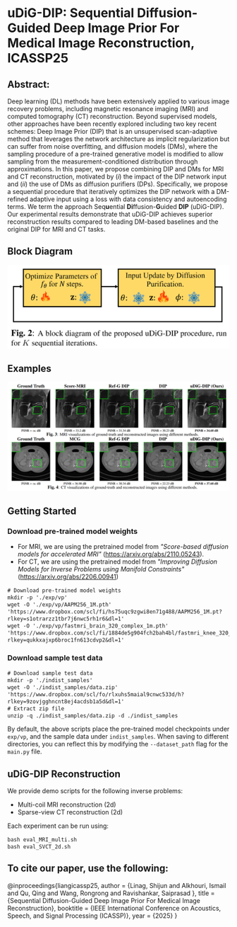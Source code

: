 # uDiG-DIP: Sequential Diffusion-Guided Deep Image Prior For Medical Image Reconstruction, ICASSP25

## Abstract: 
Deep learning (DL) methods have been extensively applied to various image recovery problems, including magnetic resonance imaging (MRI) and computed tomography (CT) reconstruction. Beyond supervised models, other approaches have been recently explored including two key recent schemes: Deep Image Prior (DIP) that is an unsupervised scan-adaptive method that leverages the network architecture as implicit regularization but can suffer from noise overfitting, and diffusion models (DMs), where the sampling procedure of a pre-trained generative model is modified to allow sampling from the measurement-conditioned distribution through approximations. In this paper, we propose combining DIP and DMs for MRI and CT reconstruction, motivated by (*i*) the impact of the DIP network input and (*ii*) the use of DMs as diffusion purifiers (DPs). Specifically, we propose a sequential procedure that iteratively optimizes the DIP network with a DM-refined adaptive input using a loss with data consistency and autoencoding terms. We term the approach Seq**u**ential **Di**ffusion-**G**uided **DIP** (uDiG-DIP). Our experimental results demonstrate that uDiG-DIP achieves superior reconstruction results compared to leading DM-based baselines and the original DIP for MRI and CT tasks.
## Block Diagram 
![Alt text](BD.png)

## Examples 
![Alt text](examples.png)

## Getting Started

### Download pre-trained model weights

- For MRI, we are using the pretrained model from *"Score-based diffusion models for accelerated MRI"* (https://arxiv.org/abs/2110.05243). 
- For CT, we are using the pretrained model from *"Improving Diffusion Models for Inverse Problems using Manifold Constraints"* (https://arxiv.org/abs/2206.00941)

```
# Download pre-trained model weights
mkdir -p './exp/vp'
wget -O './exp/vp/AAPM256_1M.pth' 'https://www.dropbox.com/scl/fi/hs75uqc9zgwi8en71g488/AAPM256_1M.pt?rlkey=s1otrarzz1tbr7j6nwc5rh1r6&dl=1'
wget -O './exp/vp/fastmri_brain_320_complex_1m.pth' 'https://www.dropbox.com/scl/fi/1884de5g904fch2bah4bl/fastmri_knee_320_complex_1m.pt?rlkey=qukkxajxp6broc1fn613cdvp2&dl=1'
```

### Download sample test data
```
# Download sample test data
mkdir -p './indist_samples'
wget -O './indist_samples/data.zip' 'https://www.dropbox.com/scl/fo/rlxuhs5maial9cnwc533d/h?rlkey=9zovjgghncnt8ej4acdsb1a5d&dl=1'
# Extract zip file
unzip -q ./indist_samples/data.zip -d ./indist_samples
```
By default, the above scripts place the pre-trained model checkpoints under ```exp/vp```, and the sample data under ```indist_samples```. When saving to different directories, you can reflect this by modifying the ```--dataset_path``` flag for the ```main.py``` file.

## uDiG-DIP Reconstruction
We provide demo scripts for the following inverse problems:
- Multi-coil MRI reconstruction (2d)
- Sparse-view CT reconstruction (2d)

Each experiment can be run using:
```
bash eval_MRI_multi.sh
bash eval_SVCT_2d.sh
```

## To cite our paper, use the following: 
@inproceedings{liangicassp25,
author    = {Linag, Shijun and Alkhouri, Ismail and Qu, Qing and Wang, Rongrong and Ravishankar, Saiprasad },
  title     = {Sequential Diffusion-Guided Deep Image Prior For Medical Image Reconstruction},
  booktitle   = {IEEE International Conference on Acoustics, Speech, and Signal Processing (ICASSP)},
  year      = {2025}
}


